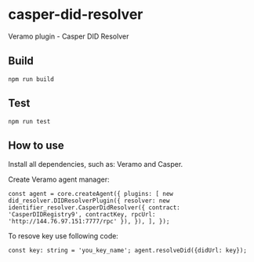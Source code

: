 # casper-did-resolver
Veramo plugin - Casper DID Resolver

## Build
```
npm run build
```

## Test

```
npm run test
```

## How to use

Install all dependencies, such as: Veramo and Casper.

Create  Veramo agent manager:

`
const agent = core.createAgent({
    plugins: [
        new did_resolver.DIDResolverPlugin({
            resolver: new identifier_resolver.CasperDidResolver({
                contract: 'CasperDIDRegistry9',
                contractKey,
                rpcUrl: 'http://144.76.97.151:7777/rpc'
            }),
        }),
    ],
});
`

To resove key use following code:

`
const key: string = 'you_key_name';
agent.resolveDid({didUrl: key});
`